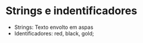 # Strings e indentificadores

* Strings: Texto envolto em aspas
* Identificadores: red, black, gold;
